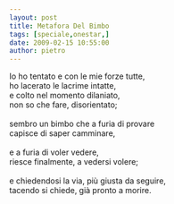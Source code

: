 ```yaml
---
layout: post
title: Metafora Del Bimbo
tags: [speciale,onestar,]
date: 2009-02-15 10:55:00
author: pietro
---
```

Io ho tentato e con le mie forze tutte,<br/>ho lacerato le lacrime intatte,<br/>e colto nel momento dilaniato,<br/>non so che fare, disorientato;<br/><br/>sembro un bimbo che a furia di provare<br/>capisce di saper camminare,<br/><br/>e a furia di voler vedere,<br/>riesce finalmente, a vedersi volere;<br/><br/>e chiedendosi la via, più giusta da seguire,<br/>tacendo si chiede, già pronto a morire.
